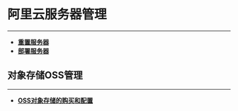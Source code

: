 # 阿里云服务器管理

---

- [**重置服务器**](https://code.aliyun.com/kangxianghui/server/blob/master/chongzhi.md)
- [**部署服务器**](https://code.aliyun.com/kangxianghui/server/blob/master/bushu.MD)  

## 对象存储OSS管理

---

- [**OSS对象存储的购买和配置**](https://code.aliyun.com/kangxianghui/server/blob/master/chongzhi.md)  
